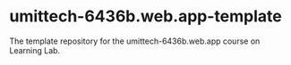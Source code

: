 # umittech-6436b.web.app-template
The template repository for the umittech-6436b.web.app course on Learning Lab.
